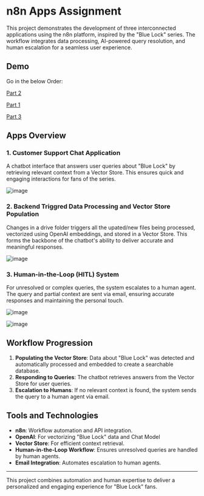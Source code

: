 # n8n Apps Assignment

This project demonstrates the development of three interconnected applications using the n8n platform, inspired by the "Blue Lock" series. The workflow integrates data processing, AI-powered query resolution, and human escalation for a seamless user experience.

## Demo
Go in the below Order:

<a href='https://youtu.be/iss7rd9J4tI'> Part 2 </a> 

<a href='https://youtu.be/qE_KOfM6dpw'> Part 1 </a>

<a href='https://youtu.be/vdMfneIStNs'> Part 3 </a>

## Apps Overview

### 1. Customer Support Chat Application
A chatbot interface that answers user queries about "Blue Lock" by retrieving relevant context from a Vector Store. This ensures quick and engaging interactions for fans of the series.

![image](https://github.com/user-attachments/assets/fb1a67be-99f8-4578-8d98-f406130b0cc1)

### 2. Backend Triggred Data Processing and Vector Store Population
Changes in a drive folder triggers all the upated/new files being processed, vectorized using OpenAI embeddings, and stored in a Vector Store. This forms the backbone of the chatbot's ability to deliver accurate and meaningful responses.

![image](https://github.com/user-attachments/assets/9650a19d-b8e8-4ca2-9533-3ba822bdde4e)


### 3. Human-in-the-Loop (HITL) System
For unresolved or complex queries, the system escalates to a human agent. The query and partial context are sent via email, ensuring accurate responses and maintaining the personal touch.

![image](https://github.com/user-attachments/assets/d4472f02-982a-418b-b7d7-6d58bddc9596)

![image](https://github.com/user-attachments/assets/aa5538f5-0e8f-47cb-9366-c486b8bd4fd0)



## Workflow Progression

1. **Populating the Vector Store**: Data about "Blue Lock" was detected and automatically processed and embedded to create a searchable database.
2. **Responding to Queries**: The chatbot retrieves answers from the Vector Store for user queries.
3. **Escalation to Humans**: If no relevant context is found, the system sends the query to a human agent via email.

## Tools and Technologies

- **n8n**: Workflow automation and API integration.
- **OpenAI**: For vectorizing "Blue Lock" data and Chat Model
- **Vector Store**: For efficient context retrieval.
- **Human-in-the-Loop Workflow**: Ensures unresolved queries are handled by human agents.
- **Email Integration**: Automates escalation to human agents.

---

This project combines automation and human expertise to deliver a personalized and engaging experience for "Blue Lock" fans.
